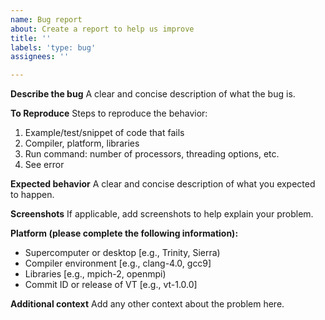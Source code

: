 ```yaml
---
name: Bug report
about: Create a report to help us improve
title: ''
labels: 'type: bug'
assignees: ''

---
```


**Describe the bug**
A clear and concise description of what the bug is.

**To Reproduce**
Steps to reproduce the behavior:
1. Example/test/snippet of code that fails
2. Compiler, platform, libraries
3. Run command: number of processors, threading options, etc.
4. See error

**Expected behavior**
A clear and concise description of what you expected to happen.

**Screenshots**
If applicable, add screenshots to help explain your problem.

**Platform (please complete the following information):**
 - Supercomputer or desktop [e.g., Trinity, Sierra)
 - Compiler environment [e.g., clang-4.0, gcc9]
 - Libraries [e.g., mpich-2, openmpi)
 - Commit ID or release of VT [e.g., vt-1.0.0]

**Additional context**
Add any other context about the problem here.
